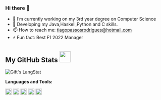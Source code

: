 ### Hi there 👋


- 🔭 I’m currently working on my 3rd year degree on Computer Science
- 🌱 Developing my Java,Haskell,Python and C skills.
- 📫 How to reach me: tiagopassosrodrigues@hotmail.com
- ⚡ Fun fact: Best F1 2022 Manager 

 <!-- GitHub section -->

 ##  My GitHub Stats <img src = "https://i.pinimg.com/originals/65/c4/f4/65c4f452571be1261e9c623f7da488ac.gif" width = 35px> 
 
 <div>
   <img align="center" src="https://github-readme-streak-stats.herokuapp.com/?user=TiagoPR" alt="Gift's LangStat" />
</div>

<!-- GitHub section: END -->

**Languages and Tools:**

<code><img height="20" src="https://external-content.duckduckgo.com/iu/?u=https%3A%2F%2Fraw.githubusercontent.com%2Fpittsburgh-haskell%2Fpittsburgh-haskell-logo%2Fmaster%2Fpittsburgh-haskell-256.png&f=1&nofb=1"></code>
<code><img height="20" src="https://external-content.duckduckgo.com/iu/?u=https%3A%2F%2Flogos-download.com%2Fwp-content%2Fuploads%2F2016%2F10%2FJava_logo_icon.png&f=1&nofb=1"></code>
<code><img height="20" src="https://external-content.duckduckgo.com/iu/?u=https%3A%2F%2Fupload.wikimedia.org%2Fwikipedia%2Fcommons%2Fthumb%2Fc%2Fc3%2FPython-logo-notext.svg%2F1200px-Python-logo-notext.svg.png&f=1&nofb=1"></code>
<code><img height="20" src="https://imgs.search.brave.com/goqz4As4Xp9lkCpq58bBeSMeuTaPvU3nqE3pZtqTdww/rs:fit:728:724:1/g:ce/aHR0cHM6Ly9pLnBp/bmltZy5jb20vb3Jp/Z2luYWxzL2EyL2Rj/LzMyL2EyZGMzMjQ5/MzY0NDQ5YTQ5ZjAx/YTYyNzVkMjc3Yjhj/LmpwZw"></code>
<code><img height="20" src="https://imgs.search.brave.com/JtIBuxNu1Ir7qaRNhpPaOasyFecg_5OY8Rvl8N--z8M/rs:fit:820:945:1/g:ce/aHR0cHM6Ly93d3cu/cG5na2l0LmNvbS9w/bmcvZGV0YWlsLzEw/MS0xMDEwMDEyX2Mt/cHJvZ3JhbW1pbmct/aWNvbi1jLXByb2dy/YW1taW5nLWxhbmd1/YWdlLWxvZ28ucG5n"></code>


